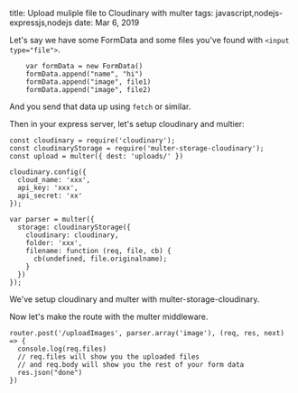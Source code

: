 title: Upload muliple file to Cloudinary with multer
tags: javascript,nodejs-expressjs,nodejs
date: Mar 6, 2019

Let's say we have some FormData and some files you've found with `<input type="file">`.

```
    var formData = new FormData()
    formData.append("name", "hi")
    formData.append("image", file1)
    formData.append("image", file2)
```

And you send that data up using `fetch` or similar.

Then in your express server, let's setup cloudinary and multier:

```
const cloudinary = require('cloudinary');
const cloudinaryStorage = require('multer-storage-cloudinary');
const upload = multer({ dest: 'uploads/' })

cloudinary.config({ 
  cloud_name: 'xxx', 
  api_key: 'xxx', 
  api_secret: 'xx' 
});

var parser = multer({ 
  storage: cloudinaryStorage({
    cloudinary: cloudinary,
    folder: 'xxx',
    filename: function (req, file, cb) {
      cb(undefined, file.originalname);
    }
  })
});
```

We've setup cloudinary and multer with multer-storage-cloudinary.

Now let's make the route with the multer middleware.

```
router.post('/uploadImages', parser.array('image'), (req, res, next) => {
  console.log(req.files)
  // req.files will show you the uploaded files
  // and req.body will show you the rest of your form data
  res.json("done")
})
```
